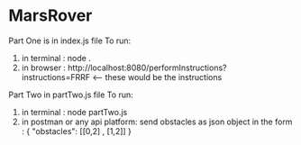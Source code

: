 # MarsRover

Part One is in index.js file 
To run:
1. in terminal : node .
2. in browser : http://localhost:8080/performInstructions?instructions=FRRF     <-- these would be the instructions


Part Two in partTwo.js file
To run: 
1. in terminal : node partTwo.js
2. in postman or any api platform: send obstacles as json object in the form : { "obstacles": [[0,2] , [1,2]] }
